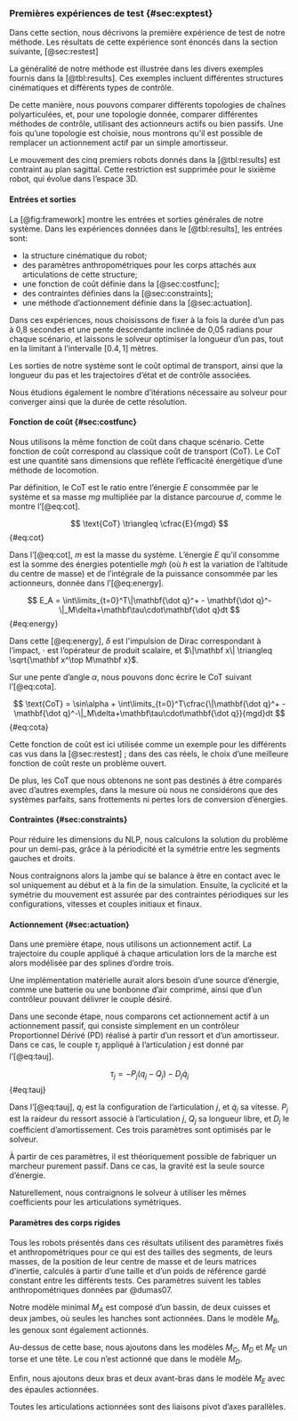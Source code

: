 ### Premières expériences de test {#sec:exptest}

Dans cette section, nous décrivons la première expérience de test de notre méthode. Les résultats de cette expérience
sont énoncés dans la section suivante, [@sec:restest]

La généralité de notre méthode est illustrée dans les divers exemples fournis dans la [@tbl:results]. Ces exemples
incluent différentes structures cinématiques et différents types de contrôle.

De cette manière, nous pouvons comparer différents topologies de chaînes polyarticulées, et, pour une topologie donnée,
comparer différentes méthodes de contrôle, utilisant des actionneurs actifs ou bien passifs. Une fois qu’une topologie
est choisie, nous montrons qu’il est possible de remplacer un actionnement actif par un simple amortisseur.

Le mouvement des cinq premiers robots donnés dans la [@tbl:results] est contraint au plan sagittal. Cette restriction
est supprimée pour le sixième robot, qui évolue dans l’espace 3D.

#### Entrées et sorties

La [@fig:framework] montre les entrées et sorties générales de notre système. Dans les expériences données dans le
[@tbl:results], les entrées sont:

- la structure cinématique du robot;
- des paramètres anthropométriques pour les corps attachés aux articulations de cette structure;
- une fonction de coût définie dans la [@sec:costfunc];
- des contraintes définies dans la [@sec:constraints];
- une méthode d’actionnement définie dans la [@sec:actuation].

Dans ces expériences, nous choisissons de fixer à la fois la durée d’un pas à 0,8 secondes et une pente descendante
inclinée de 0,05 radians pour chaque scénario, et laissons le solveur optimiser la longueur d’un pas, tout en la
limitant à l’intervalle $[0.4,1]$ mètres.

Les sorties de notre système sont le coût optimal de transport, ainsi que la longueur du pas et les trajectoires d’état
et de contrôle associées.

Nous étudions également le nombre d’itérations nécessaire au solveur pour converger ainsi que la durée de cette
résolution.

#### Fonction de coût {#sec:costfunc}

Nous utilisons la même fonction de coût dans chaque scénario. Cette fonction de coût correspond au classique coût de
transport (CoT). Le CoT est une quantité sans dimensions que reflète l’efficacité énergétique d’une méthode de
locomotion.

Par définition, le CoT est le ratio entre l’énergie $E$ consommée par le système et sa masse $mg$ multipliée par la
distance parcourue $d$, comme le montre l’[@eq:cot].

$$ \text{CoT} \triangleq \cfrac{E}{mgd} $$ {#eq:cot}

Dans l’[@eq:cot], $m$ est la masse du système. L’énergie $E$ qu’il consomme est la somme des énergies potentielle $mgh$
(où $h$  est la variation de l’altitude du centre de masse) et de l’intégrale de la puissance consommée par les
actionneurs, donnée dans l’[@eq:energy].

$$ E_A = \int\limits_{t=0}^T\|\mathbf{\dot q}^+ - \mathbf{\dot q}^-\|_M\delta+\mathbf\tau\cdot\mathbf{\dot q}dt $$ {#eq:energy}

Dans cette [@eq:energy], $\delta$ est l'impulsion de Dirac correspondant à l’impact, $\cdot$ est l’opérateur de produit
scalaire, et $\|\mathbf x\| \triangleq \sqrt{\mathbf x^\top M\mathbf x}$.

Sur une pente d’angle $\alpha$, nous pouvons donc écrire le CoT suivant l’[@eq:cota].

$$ \text{CoT} = \sin\alpha + \int\limits_{t=0}^T\cfrac{\|\mathbf{\dot q}^+ - \mathbf{\dot
q}^-\|_M\delta+\mathbf\tau\cdot\mathbf{\dot
q}}{mgd}dt $$ {#eq:cota}

Cette fonction de coût est ici utilisée comme un exemple pour les différents cas vus dans la [@sec:restest] ; dans des
cas réels, le choix d’une meilleure fonction de coût reste un problème ouvert.

De plus, les CoT que nous obtenons ne sont pas destinés à être comparés avec d’autres exemples, dans la mesure où nous
ne considérons que des systèmes parfaits, sans frottements ni pertes lors de conversion d’énergies.

#### Contraintes {#sec:constraints}

Pour réduire les dimensions du NLP, nous calculons la solution du problème pour un demi-pas, grâce à la périodicité et
la symétrie entre les segments gauches et droits.

Nous contraignons alors la jambe qui se balance à être en contact avec le sol  uniquement au début et à la fin de la
simulation. Ensuite, la cyclicité et la symétrie du mouvement est assurée par des contraintes périodiques sur les
configurations, vitesses et couples initiaux et finaux.

#### Actionnement {#sec:actuation}

Dans une première étape, nous utilisons un actionnement actif. La trajectoire du couple appliqué à chaque articulation
lors de la marche est alors modélisée par des splines d’ordre trois.

Une implémentation matérielle aurait alors besoin d’une source d’énergie, comme une batterie ou une bonbonne d’air
comprimé, ainsi que d’un contrôleur pouvant délivrer le couple désiré.

Dans une seconde étape, nous comparons cet actionnement actif à un actionnement passif, qui consiste simplement en un
contrôleur Proportionnel Dérivé (PD) réalisé à partir d’un ressort et d’un amortisseur. Dans ce cas, le couple $\tau_j$
appliqué à l’articulation $j$ est donné par l’[@eq:tauj].

$$ \tau_j = - P_j(q_j - Q_j) - D_j \dot q_j $$ {#eq:tauj}

Dans l’[@eq:tauj], $q_j$ est la configuration de l’articulation $j$, et $\dot q_j$ sa vitesse. $P_j$ est la raideur
du ressort associé à l’articulation $j$, $Q_j$ sa longueur libre, et $D_j$ le coefficient d’amortissement. Ces
trois paramètres sont optimisés par le solveur.

À partir de ces paramètres, il est théoriquement possible de fabriquer un marcheur purement passif. Dans ce cas, la
gravité est la seule source d’énergie.

Naturellement, nous contraignons le solveur à utiliser les mêmes coefficients pour les articulations symétriques.

#### Paramètres des corps rigides

Tous les robots présentés dans ces résultats utilisent des paramètres fixés et anthropométriques pour ce qui est des
tailles des segments, de leurs masses, de la position de leur centre de masse et de leurs matrices d’inertie, calculés
à partir d’une taille et d’un poids de référence gardé constant entre les différents tests. Ces paramètres suivent les
tables anthropométriques données par @dumas07.

Notre modèle minimal $M_A$ est composé d’un bassin, de deux cuisses et deux jambes, où seules les hanches sont
actionnées. Dans le modèle $M_B$, les genoux sont également actionnés.

Au-dessus de cette base, nous ajoutons dans les modèles $M_C$, $M_D$ et $M_E$ un torse et une tête. Le cou n’est
actionné que dans le modèle $M_D$.

Enfin, nous ajoutons deux bras et deux avant-bras dans le modèle $M_E$ avec des épaules actionnées.

Toutes les articulations actionnées sont des liaisons pivot d’axes parallèles.
